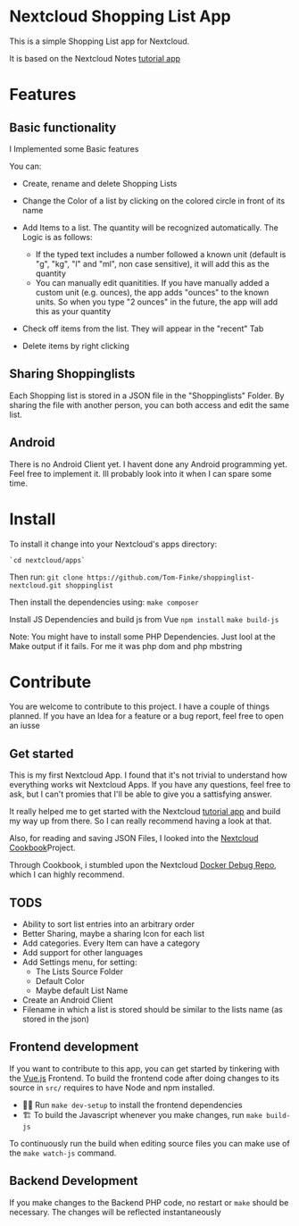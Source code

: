 # Nextcloud Shopping List App

This is a simple Shopping List app for Nextcloud.

It is based on the Nextcloud Notes [tutorial app](https://docs.nextcloud.com/server/latest/developer_manual/app_development/tutorial.html)

# Features

## Basic functionality

I Implemented some Basic features

You can:

- Create, rename and delete Shopping Lists
- Change the Color of a list by clicking on the colored circle in front of its name

- Add Items to a list. The quantity will be recognized automatically. The Logic is as follows:
  - If the typed text includes a number followed a known unit (default is "g", "kg", "l" and "ml", non case sensitive), it will add this as the quantity
  - You can manually edit quanitities. If you have manually added a custom unit (e.g. ounces), the app adds "ounces" to the known units. So when you type "2 ounces" in the future, the app will add this as your quantity
- Check off items from the list. They will appear in the "recent" Tab
- Delete items by right clicking

## Sharing Shoppinglists

Each Shopping list is stored in a JSON file in the "Shoppinglists" Folder.
By sharing the file with another person, you can both access and edit the same list.

## Android

There is no Android Client yet. I havent done any Android programming yet. Feel free to implement it.
Ill probably look into it when I can spare some time.

# Install

To install it change into your Nextcloud's apps directory:

    `cd nextcloud/apps`

Then run:
    `git clone https://github.com/Tom-Finke/shoppinglist-nextcloud.git shoppinglist`

Then install the dependencies using:
    `make composer`

Install JS Dependencies and build js from Vue
    `npm install`
    `make build-js`
    
Note: You might have to install some PHP Dependencies. Just lool at the Make output if it fails. For me it was php dom and php mbstring

# Contribute

You are welcome to contribute to this project.
I have a couple of things planned.
If you have an Idea for a feature or a bug report, feel free to open an iusse

## Get started

This is my first Nextcloud App. I found that it's not trivial to understand how everything works wit Nextcloud Apps.
If you have any questions, feel free to ask, but I can't promies that I'll be able to give you a sattisfying answer.

It really helped me to get started with the Nextcloud [tutorial app](https://docs.nextcloud.com/server/latest/developer_manual/app_development/tutorial.html) and build my way up from there.
So I can really recommend having a look at that.

Also, for reading and saving JSON Files, I looked into the [Nextcloud Cookbook](https://github.com/nextcloud/cookbook.git)Project.

Through Cookbook, i stumbled upon the Nextcloud [Docker Debug Repo](https://github.com/christianlupus/nextcloud-docker-debug), which I can highly recommend. 

## TODS

- Ability to sort list entries into an arbitrary order
- Better Sharing, maybe a sharing Icon for each list
- Add categories. Every Item can have a category
- Add support for other languages
- Add Settings menu, for setting:
  - The Lists Source Folder
  - Default Color
  - Maybe default List Name
- Create an Android Client
- Filename in which a list is stored should be similar to the lists name (as stored in the json)

## Frontend development

If you want to contribute to this app, you can get started by tinkering with the [Vue.js](https://vuejs.org/) Frontend. To build the frontend code after doing changes to its source in `src/` requires to have Node and npm installed.

- 👩‍💻 Run `make dev-setup` to install the frontend dependencies
- 🏗 To build the Javascript whenever you make changes, run `make build-js`

To continuously run the build when editing source files you can make use of the `make watch-js` command.

## Backend Development

If you make changes to the Backend PHP code, no restart or `make` should be necessary. The changes will be reflected instantaneously
